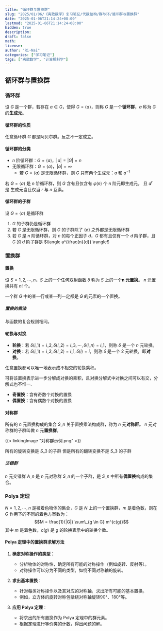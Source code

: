 ```yaml
---
title: "循环群与置换群"
slug: "2025/01/06/《离散数学》复习笔记/代数结构/群与环/循环群与置换群"
date: "2025-01-06T21:14:24+08:00"
lastmod: "2025-01-06T21:14:24+08:00"
hidden: true
description:
draft: false
math:
license:
author: "Ri-Nai"
categories: ["学习笔记"]
tags: ["离散数学", "计算机科学"]
---
```


## 循环群与置换群
### 循环群
设 $G$ 是一个群，若存在 $a \in G$，使得 $G = \langle a \rangle$，则称 $G$ 是一个**循环群**，$a$ 称为 $G$ 的**生成元**。

#### 循环群的性质
任意循环群 $G$ 都是阿贝尔群。反之不一定成立。

#### 循环群的分类
- $n$ 阶循环群：$G = \langle a \rangle$，$|a| = |G| = n$
- 无限循环群：$G = \langle a \rangle$，$|a| = \infty$
    - 若 $G = \langle a \rangle$ 是无限循环群，则 $G$ 只有两个生成元：$a$ 和 $a^{-1}$

若 $G = \langle a \rangle$ 是 $n$ 阶循环群，则 $G$ 含有且仅含有 $\varphi(n)$ 个 $n$ 阶元即生成元。
且 $a^r$ 是 生成元当且仅当 $r$ 与 $n$ 互素。

#### 循环群的子群
设 $G = \langle a \rangle$ 是循环群
1. $G$ 的子群仍是循环群
2. 若 $G$ 是无限循环群，则 $G$ 的子群除了 $\lbrace e \rbrace$ 之外都是无限循环群
3. 若 $G$ 是 $n$ 阶循环群，对 $n$ 的每个正因子 $d$，$G$ 都有且仅有一个 $d$ 阶子群，且 $G$ 的 $d$ 阶子群是 $\langle a^{\frac{n}{d}} \rangle$ 

### 置换群
#### 置换
设 $S = {1, 2, \cdots, n}$，$S$ 上的一个任何双射函数 $\delta$ 称为 $S$ 上的一个**n 元置换**。
$n$ 元置换共有 $n!$ 个。

一个群 $G$ 中的某一行或某一列一定都是 $G$ 的元素的一个置换。

##### 置换的乘法
与函数的复合规则相同。

#### 轮换与对换
- **轮换**：若 $\delta(i\_1) = i\_2, \delta(i\_2) = i\_3, \cdots, \delta(i\_n) = i\_1$，则称 $\delta$ 是一个 $n$ 元轮换。
- **对换**：若 $\delta(i\_1) = i\_2, \delta(i\_2) = i\_1, \delta(i) = i$，则称 $\delta$ 是一个 $2$ 元轮换，即**对换**。

任意置换都可以唯一地表示成不相交的轮换乘积。

可将该置换表示进一步分解成对换的乘积，且对换分解式中对换之间可以有交，分解式也不惟一.

- **奇置换**：含有奇数个对换的置换
- **偶置换**：含有偶数个对换的置换

#### 对称群
所有的 $n$ 元置换构成的集合 $S\_n$ 关于置换乘法构成群，称为 $n$ 元**对称群**。 
$n$ 元对称群的子群叫做 $n$ 元**置换群**。

{{< linkingImage "对称群示例.png" >}}

所有的旋转变换是 $S\_3$ 的子群
但是所有的翻转变换不是 $S\_3$ 的子群

##### 交错群
$n$ 元交错群 $A\_n$ 是 $n$ 元对称群 $S\_n$ 的一个子群，是 $S\_n$ 中所有**偶置换**构成的集合。

### Polya 定理
$N = {1, 2, \cdots, n}$ 是被着色物体的集合，$G$ 是 $N$ 上的一个置换群，$m$ 是着色数，则在 $G$ 作用下的不同的着色方案数为：
$$M = \frac{1}{|G|} \sum\_{g \in G} m^{c(g)}$$
其中 $m$ 是着色数，$c(g)$ 是 $g$ 的轮换表示中的轮换个数。

#### Polya 定理中的置换群求解方法

1. **确定对称操作的类型**：
    - 分析物体的对称性，确定所有可能的对称操作（例如旋转、反射等）。
    - 对称操作可以分为不同的类型，如绕不同对称轴的旋转。

2. **求出基本置换**：
    - 针对每类对称操作以及其对应的对称轴，求出所有可能的基本置换。
    - 例如，立方体的旋转对称包括绕对称轴旋转90°、180°等。

3. **应用 Polya 定理**：
    - 将求出的所有置换作为 Polya 定理中的群元素。
    - 根据定理进行等价类的计数，得出问题的解。
